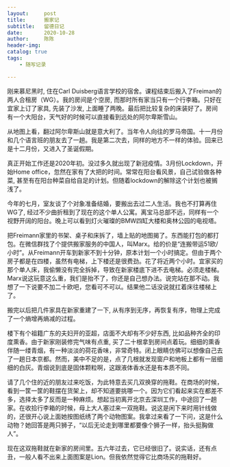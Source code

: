 ```yaml
---
layout:     post
title:      搬家记
subtitle:   留德日记
date:       2020-10-28
author:     陈陈
header-img: 
catalog: true
tags:
    - 随写记录

---
```



刚来慕尼黑时, 住在Carl Duisberg语言学校的宿舍。课程结束后搬入了Freiman的两人合租房（WG）。我的房间是个空房, 而那时所有家当只有一个行李箱。只好在宜家上订了家具, 先装了沙发, 上面睡了两晚。最后把比较复杂的床装好了。房间有一个大阳台，天气好的时候可以直接看到远处的阿尔卑斯雪山。

从地图上看，翻过阿尔卑斯山就是意大利了。当年令人向往的罗马帝国。十一月份和几个语言班的朋友去了一趟。我是第二次去，同样的地方不一样的体验。回来已是十二月份，又进入了圣诞假期。

真正开始工作还是2020年初。没过多久就出现了新冠疫情。3月份Lockdown，开始Home office，忽然在家有了大把的时间。常常在阳台看风景，自己试验做各种菜, 甚至有在阳台种菜自给自足的计划。但随着lockdown的解除这个计划也被搁浅了。

今年的七月，室友谈了个对象准备结婚，要搬出去过二人生活。我也不打算再住WG了, 经过不少曲折租到了现在的这个单人公寓。离宝马总部不远，同样有一个视野开阔的阳台。晚上可以看到灯火璀璨的BMW四缸大楼和奥林公园的电视塔。

把Freimann家里的书架、桌子和床拆了，墙上贴的地图揭了。东西能打包的都打包。在微信群找了个提供搬家服务的中国人，叫Marx。给的价是“连搬带运51欧/小时”。从Freimann开车到新家不到十分钟，原本计划一个小时搞定。但由于两个房子都是在四楼，虽然有电梯，上下楼还是很费劲。花了将近两个小时。宜家买的那个单人床，我偷懒没有完全拆掉，导致在新家楼底下进不去电梯。必须走楼梯。Marx说这玩意这么重，我们是抬不了，你还是自己想办法。说完站在那不动。我想了一下说要不加二十欧吧，您看可不可以。结果他二话没说就扛着床往楼梯上了。

搬完以后把几件家具在新家重建了一下, 从有序到无序，再恢复有序，物理上完成了一个熵增再熵减的过程。

楼下有个祖籍广东的夫妇开的亚超，店面不大却有不少好东西, 比如品种齐全的印度熏香。由于新家刚装修完气味有点重, 买了二十根拿到房间点着玩。细细的熏香伴随一缕青烟，有一种淡淡的荷花香味，非常奇特。闭上眼睛仿佛可以想像自己去了一趟日本京都。然而，美中不足的是，点了几根就发现窗户和地板上都有一层细细的白灰。青烟说到底是固体颗粒啊，这跟液体香水还是有本质不同。

请了几个住的近的朋友过来吃饭，为此特意去买几双换穿的拖鞋。在商场的时候，看到一筐一筐的鞋摆在货架上，却不知道要挑哪一个。因为它们看起来实在都差不多，选择太多了反而是一种麻烦。想起当初离开北京去深圳工作，中途回了一趟家。在收拾行李箱的时候，母上大人塞过来一双拖鞋。说这是闲下来时用针线做的，还很开心说上面她按图纸绣了两个动物图案。我拿过来看了一下问，这是什么动物？她回答是两只狮子，“以后无论走到哪里都要像个狮子一样，抬头挺胸做人”。

现在这双拖鞋就在新家的房间里。五六年过去，它已经很旧了。说实话，还有点丑，一般人看不出来上面图案是Lion。但我依然觉得它比商场买的拖鞋好。






